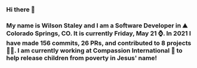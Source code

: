 ### Hi there 👋

### My name is Wilson Staley and I am a Software Developer in ⛰ Colorado Springs, CO.  It is currently Friday, May 21 ⌚. In 2021 I have made 156 commits, 26 PRs, and contributed to 8 projects 👨‍💻. I am currently working at Compassion International 🏢 to help release children from poverty in Jesus' name!